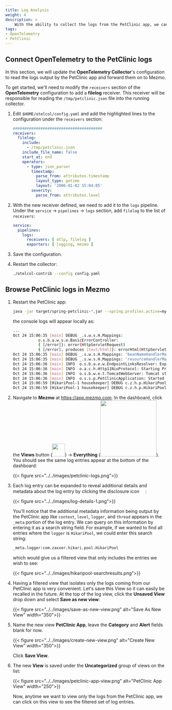```yaml
---
title: Log Analysis
weight: 4
description: >
    With the ability to collect the logs from the PetClinic app, we can browse the logs on Mezmo.
tags:
- OpenTelemetry
- PetClinic
---
```


## Connect OpenTelemetry to the PetClinic logs

In this section, we will update the **OpenTelemetry Collector**'s configuration to read the logs output by the PetClinic app and forward them on to Mezmo.

To get started, we'll need to modify the `receivers` section of the **OpenTelemetry** configuration to add a **filelog** receiver.  This receiver will be responsible for reading the `/tmp/petclinic.json` file into the running collector.

1. Edit `$HOME/otelcol/config.yaml` and add the highlighted lines to the configuration under the `receivers` section:

    ```yaml {linenos=table, linenostart=1 hl_lines=["3-15"]}
    #######################################
    receivers:
      filelog:
        include:
          - /tmp/petclinic.json
        include_file_name: false
        start_at: end
        operators:
          - type: json_parser
            timestamp:
              parse_from: attributes.timestamp
              layout_type: gotime
              layout: '2006-01-02 15:04:05'
            severity:
              parse_from: attributes.level
    ```

2. With the new receiver defined, we need to add it to the `logs` pipeline.  Under the `service` &rarr; `pipelines` &rarr; `logs` section, add `filelog` to the list of `receivers`:

    ```yaml
    service:
      pipelines:
        logs:
          receivers: [ otlp, filelog ]
          exporters: [ logging, mezmo ]
    ```

3. Save the configuration.
4. Restart the collector:

    ```bash
    ./otelcol-contrib --config config.yaml
    ```

## Browse PetClinic logs in Mezmo

1. Restart the PetClinic app:

    ```bash
    java -jar target/spring-petclinic-*.jar --spring.profiles.active=mysql
    ```
   
    the console logs will appear locally as:

    ```bash
    ...
    Oct 24 15:06:35 [main] DEBUG _.s.w.s.H.Mappings:
               o.s.b.a.w.s.e.BasicErrorController:
               { [/error]}: error(HttpServletRequest)
               { [/error], produces [text/html]}: errorHtml(HttpServletRequest,HttpServletResponse)
    Oct 24 15:06:35 [main] DEBUG _.s.w.s.H.Mappings: 'beanNameHandlerMapping' {}
    Oct 24 15:06:35 [main] DEBUG _.s.w.s.H.Mappings: 'resourceHandlerMapping' {/webjars/**=ResourceHttpRequestHandler [classpath [META-INF/resources/webjars/]], /**=ResourceHttpRequestHandler [classpath [META-INF/resources/], classpath [resources/], classpath [static/], classpath [public/], ServletContext [/]]}
    Oct 24 15:06:36 [main] INFO  o.s.b.a.e.w.EndpointLinksResolver: Exposing 13 endpoint(s) beneath base path '/actuator'
    Oct 24 15:06:36 [main] INFO  o.a.c.h.Http11NioProtocol: Starting ProtocolHandler ["http-nio-8080"]
    Oct 24 15:06:36 [main] INFO  o.s.b.w.e.t.TomcatWebServer: Tomcat started on port(s): 8080 (http) with context path ''
    Oct 24 15:06:36 [main] INFO  o.s.s.p.PetClinicApplication: Started PetClinicApplication in 15.448 seconds (JVM running for 17.292)
    Oct 24 15:06:59 [HikariPool-1 housekeeper] DEBUG c.z.h.p.HikariPool: HikariPool-1 - Pool stats (total=10, active=0, idle=10, waiting=0)
    Oct 24 15:06:59 [HikariPool-1 housekeeper] DEBUG c.z.h.p.HikariPool: HikariPool-1 - Fill pool skipped, pool is at sufficient level.
    ```

2. Navigate to **Mezmo** at https://app.mezmo.com.  In the dashboard, click the **Views** button (<img src="../../images/views.png" width="40px"/>) &rarr; **Everything** (<img src="../../images/everything.png" width="175px"/>).  You should see the same log entries appear at the bottom of the dashboard:

    {{< figure src="../../images/petclinic-logs.png">}}

3. Each log entry can be expanded to reveal additional details and metadata about the log entry by clicking the disclosure icon <img src="../../images/disclosure-closed.png" width="15px"/>:
   
    {{< figure src="../../images/log-details-1.png">}}

    You'll notice that the additional metadata information being output by the PetClinic app like `context`, `level`, `logger`, and `thread` appears in the `_meta` portion of the log entry. We can query on this information by entering it as a search string field.  For example, if we wanted to find all entries where the `logger` is `HikariPool`, we could enter this search string:

    ```bash
    _meta.logger:com.zaxxer.hikari.pool.HikariPool
    ```

    which would give us a filtered view that only includes the entries we wish to see:

   {{< figure src="../../images/hikaripool-searchresults.png">}}

4. Having a filtered view that isolates only the logs coming from our PetClinic app is very convenient.  Let's save this View so it can easily be recalled in the future.  At the top of the log view, click the **Unsaved View** drop down and select **Save as new view**:

   {{< figure src="../../images/save-as-new-view.png" alt="Save As New View" width="350">}}

5. Name the new view **PetClinic App**, leave the **Category** and **Alert** fields blank for now.

   {{< figure src="../../images/create-new-view.png" alt="Create New View" width="350">}}

   Click **Save View**.

6. The new **View** is saved under the **Uncategorized** group of views on the list:

   {{< figure src="../../images/petclinic-app-view.png" alt="PetClinic App View" width="250">}}

   Now, anytime we want to view only the logs from the PetClinic app, we can click on this view to see the filtered set of log entries.

